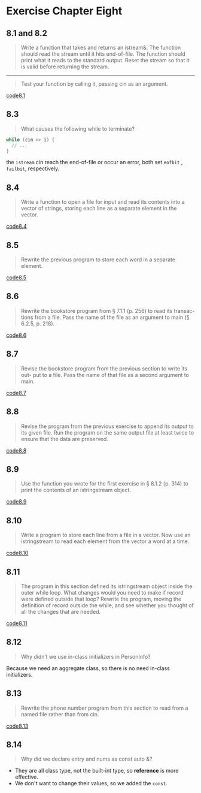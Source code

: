 # Exercise Chapter Eight

## 8.1 and 8.2

> Write a function that takes and returns an istream&. The function should read the stream until it hits end-of-file. The function should print what it reads to the standard output. Reset the stream so that it is valid before returning the stream.

------

> Test your function by calling it, passing cin as an argument.

[code8.1](./exercise8_1.cpp)

## 8.3

> What causes the following while to terminate?

```c++
while (cin >> i) {
  // ...
}
```

the `istream` cin reach the end-of-file or occur an error, both set `eofbit` , `failbit`, respectively.

## 8.4

> Write a function to open a file for input and read its contents into a vector of strings, storing each line as a separate element in the vector.

[code8.4](./exercise8_4.cpp)

## 8.5

> Rewrite the previous program to store each word in a separate element.

[code8.5](./exercise8_5.cpp)

## 8.6

> Rewrite the bookstore program from § 7.1.1 (p. 256) to read its transac- tions from a file. Pass the name of the file as an argument to main (§ 6.2.5, p. 218).

[code8.6](./exercise8_6.cpp)

## 8.7

> Revise the bookstore program from the previous section to write its out- put to a file. Pass the name of that file as a second argument to main.

[code8.7](./exercise8_7.cpp)

## 8.8

> Revise the program from the previous exercise to append its output to its given file. Run the program on the same output file at least twice to ensure that the data are preserved.

[code8.8](./exercise8_8.cpp)

## 8.9

> Use the function you wrote for the first exercise in § 8.1.2 (p. 314) to print the contents of an istringstream object.

[code8.9](./exercise8_9.cpp)

## 8.10

> Write a program to store each line from a file in a vector<string>. Now use an istringstream to read each element from the vector a word at a time.

[code8.10](./exercise8_10.cpp)

## 8.11

> The program in this section defined its istringstream object inside the outer while loop. What changes would you need to make if record were defined outside that loop? Rewrite the program, moving the definition of record outside the while, and see whether you thought of all the changes that are needed.

[code8.11](./exercise8_11.cpp)

## 8.12

> Why didn’t we use in-class initializers in PersonInfo?

Because we need an aggregate class, so there is no need in-class initializers.

## 8.13

> Rewrite the phone number program from this section to read from a named file rather than from cin.

[code8.13](./exercise8_13.cpp)

## 8.14

> Why did we declare entry and nums as const auto &?

- They are all class type, not the built-int type, so **reference** is more effective.
- We don't want to change their values, so we added the `const`.